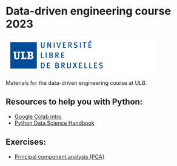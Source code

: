 # Data-driven engineering course 2023

![Screenshot](logoulb.gif)

Materials for the data-driven engineering course at ULB.

## Resources to help you with Python:

- [Google Colab intro](https://colab.research.google.com/github/anthony-agbay/python-resource-guide/blob/master/notebooks/intro-notebooks.ipynb)
- [Python Data Science Handbook](https://jakevdp.github.io/PythonDataScienceHandbook/)

## Exercises:

- [Principal component analysis (PCA)](PCA/)